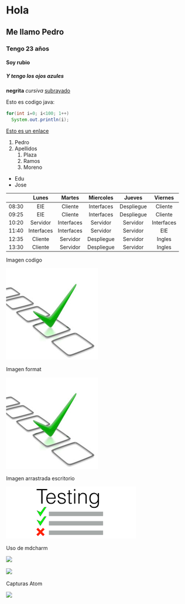 # Hola

## Me llamo Pedro

### Tengo 23 años

#### Soy rubio

##### Y tengo los ojos azules

**negrita** *cursiva* <u>subrayado</u>	

Esto es codigo java: 

```java
for(int i=0; i<100; 1++)
  System.out.println(i);
```

[Esto es un enlace](www.google.es)

1. Pedro
2. Apellidos
   1. Plaza
   2. Ramos
   3. Moreno

* Edu
* Jose



|       |   Lunes    |   Martes   | Miercoles  |   Jueves   |  Viernes   |
| ----: | :--------: | :--------: | :--------: | :--------: | :--------: |
| 08:30 |    EIE     |  Cliente   | Interfaces | Despliegue |  Cliente   |
| 09:25 |    EIE     |  Cliente   | Interfaces | Despliegue |  Cliente   |
| 10:20 |  Servidor  | Interfaces |  Servidor  |  Servidor  | Interfaces |
| 11:40 | Interfaces | Interfaces |  Servidor  |  Servidor  |    EIE     |
| 12:35 |  Cliente   |  Servidor  | Despliegue |  Servidor  |   Ingles   |
| 13:30 |  Cliente   |  Servidor  | Despliegue |  Servidor  |   Ingles   |

Imagen codigo

![](imagenes/prueba.jpg)

Imagen format

![Imagen de prueba](imagenes/prueba.jpg)

Imagen arrastrada escritorio

![test](imagenes/test.png)



Uso de mdcharm

![](imagenes/Selección_001.png)



![](imagenes/Selección_002.png)



Capturas Atom

![](imagenes/Selección_003.png)